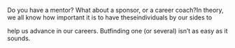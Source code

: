 Do you have a mentor? What about a sponsor, or a career coach?In theory, we all know how important it is to have theseindividuals by our sides to

help us advance in our careers. Butfinding one (or several) isn’t as easy as it sounds.